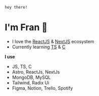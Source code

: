 `hey there!`
# I'm Fran 🧉
- I love the [ReactJS] & [NextJS] ecosystem
- Currently learning [TS] & [C] 

**I use**
- JS, TS, C
- Astro, ReactJs, NextJs
- MongoDB, MySQL
- Tailwind, Radix Ui
- Figma, Notion, Trello, Spotify 

[TS]: <https://www.typescriptlang.org/>
[ReactJS]: <https://react.dev/>
[NextJS]: <https://nextjs.org/>
[C]: <https://es.wikipedia.org/wiki/C_(lenguaje_de_programaci%C3%B3n)>
